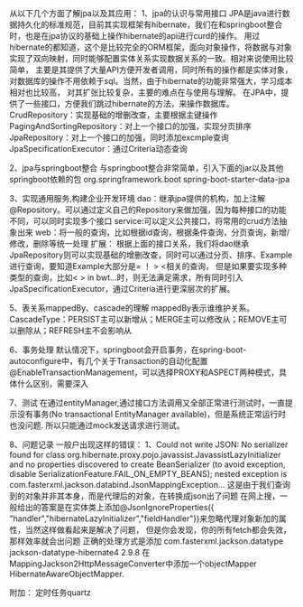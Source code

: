 从以下几个方面了解jpa以及其应用：
1、jpa的认识与常用接口
    JPA是java进行数据持久化的标准规范，目前其实现框架有hibernate，我们在和springboot整合时，也是在jpa协议的基础上操作hibernate的api进行curd的操作。
    用过hibernate的都知道，这个是比较完全的ORM框架，面向对象操作，将数据与对象实现了双向映射，同时能够配置实体关系实现数据关系的一致。相对来说使用比较简单，
    主要是其提供了大量API方便开发者调用，同时所有的操作都是实体对象，对数据库的操作不用依赖于sql。当然，由于hibernate的功能非常强大，学习成本相对也比较高，
    对其扩张比较复杂，主要的难点在与使用与理解。
    在JPA中，提供了一些接口，方便我们跳过hibernate的方法，来操作数据库。
    CrudRepository：实现基础的增删改查，主要根据主键操作
    PagingAndSortingRepository：对上一个接口的加强，实现分页排序
    JpaRepository：对上一个接口的加强，同时添加excmple查询
    JpaSpecificationExecutor：通过Criteria动态查询
    
2、jpa与springboot整合
    与springboot整合非常简单，引入下面的jar以及其他springboot依赖的包
        <dependency>
            <groupId>org.springframework.boot</groupId>
            <artifactId>spring-boot-starter-data-jpa</artifactId>
        </dependency>
        
3、实现通用服务,构建企业开发环境
    dao：继承jpa提供的机构，加上注解@Repository。可以通过定义自己的Repository来做加强，因为每种接口的功能不同，可以同时实现多个接口
    service:可以定义公共接口，将常用的crud方法抽象出来
    web：将一般的查询，比如根据id查询，根据条件查询，分页查询，新增/修改，删除等统一处理
    扩展：
        根据上面的接口关系，我们将dao继承JpaRepository则可以实现基础的增删改查，同时可以通过分页、排序、Example进行查询，要知道Example大部分是= ！ > <相关的查询，
        但是如果要实现多种类型的查询，比如< > in bwt...时，则无法满足需求，所有同时引入JpaSpecificationExecutor，通过Criteria进行更深层次的扩展。

5、表关系mappedBy、cascade的理解
    mappedBy表示谁维护关系。
    CascadeType：PERSIST主可以新增从；MERGE主可以修改从；REMOVE主可以删除从；REFRESH主不会影响从

6、事务处理
    默认情况下，springboot会开启事务，在spring-boot-autoconfigure中，有几个关于Transaction的自动化配置
    @EnableTransactionManagement，可以选择PROXY和ASPECT两种模式，具体什么区别，需要深入
   

7、测试
    在通过entityManager,通过接口方法调用又全部正常进行测试时，一直提示没有事务(No transactional EntityManager available)，但是系统正常运行时也没问题.
    所以只能通过mock发送请求进行测试。

8、问题记录
    一般户出现这样的错误：
    1、Could not write JSON: No serializer found for class org.hibernate.proxy.pojo.javassist.JavassistLazyInitializer and no properties discovered to create BeanSerializer (to avoid exception, disable SerializationFeature.FAIL_ON_EMPTY_BEANS); nested exception is com.fasterxml.jackson.databind.JsonMappingException...
    这是由于我们查询到的对象并非其本身，而是代理后的对象，在转换成json出了问题
    在网上搜，一般给出的答案是在实体类上添加@JsonIgnoreProperties({ "handler","hibernateLazyInitializer","fieldHandler"})来忽略代理对象新加的属性，当然这样做看起来是解决了问题，
    但是你会发现，你的所有fetch都会失效，那样效率就会出问题
    正确的处理方式是添加
        <dependency>
            <groupId>com.fasterxml.jackson.datatype</groupId>
            <artifactId>jackson-datatype-hibernate4</artifactId>
            <version>2.9.8</version>
        </dependency>
    在MappingJackson2HttpMessageConverter中添加一个objectMapper HibernateAwareObjectMapper.    

附加：
 定时任务quartz